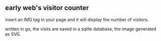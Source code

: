 early web's visitor counter
---

insert an IMG tag in your page and it will display the number of visitors.

written in go, the visits are saved in a sqlite database, the image generated as SVG.



